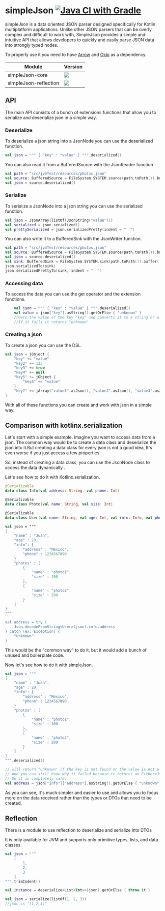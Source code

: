 # simpleJson [![Java CI with Gradle](https://github.com/xBaank/simpleJson/actions/workflows/gradle.yml/badge.svg)](https://github.com/xBaank/simpleJson/actions/workflows/gradle.yml)

simpleJson is a data oriented JSON parser designed specifically for Kotlin multiplatform applications. Unlike other JSON
parsers that can be overly complex and difficult to work with, SimpleJson provides a simple and intuitive API that
allows developers to quickly and easily parse JSON data into strongly typed nodes.

To properly use it you need to have <a href="https://github.com/arrow-kt/arrow">Arrow</a>
and <a href="https://github.com/square/okio">Okio</a> as a dependency.

| Module                | Version                                                                                                                                                                  |
|-----------------------|--------------------------------------------------------------------------------------------------------------------------------------------------------------------------|
| simpleJson-core       | [![](https://img.shields.io/maven-central/v/io.github.xbaank/simpleJson-core)](https://central.sonatype.com/artifact/io.github.xbaank/simpleJson-core/2.0.0)             |
| simpleJson-reflection | [![](https://img.shields.io/maven-central/v/io.github.xbaank/simpleJson-reflection)](https://central.sonatype.com/artifact/io.github.xbaank/simpleJson-reflection/2.0.2) |

## API

The main API consists of a bunch of extensions functions that allow you to serialize and deserialize json in a simple
way.

### Deserialize

To deserialize a json string into a JsonNode you can use the deserialized function.

```kotlin
val json = """ { "key" : "value" } """.deserialized()
```

You can also read it from a BufferedSource with the JsonReader function.

```kotlin
val path = "src/jvmTest/resources/photos.json"
val source: BufferedSource = FileSystem.SYSTEM.source(path.toPath()).buffer()
val json = source.deserialized()
```

### Serialize

To serialize a JsonNode into a json string you can use the serialized function.

```kotlin
val json = JsonArray(listOf(JsonString("value")))
val serialized = json.serialized()
val prettySerialized = json.serializedPretty(indent = "  ") 
```

You can also write it to a BufferedSink with the JsonWriter function.

```kotlin
val path = "src/jvmTest/resources/photos.json"
val source: BufferedSource = FileSystem.SYSTEM.source(path.toPath()).buffer()
val json = source.deserialized()
val sink: BufferedSink = FileSystem.SYSTEM.sink(path.toPath()).buffer()
json.serializedTo(sink)
json.serializedPrettyTo(sink, indent = "  ")
```

### Accessing data

To access the data you can use the get operator and the extension functions.

```kotlin
    val json = """ { "key" : "value" } """.deserialized()
    val value = json["key"].asString().getOrElse { "unknown" }
    //Gets the value of the key "key" and converts it to a string or a JsonException if it fails deserializing or finding the property.
    //If it fails it returns "unknown"
```

### Creating a json

To create a json you can use the DSL.

```kotlin
val json = jObject {
    "key" += "value"
    "key2" += 123
    "key3" += true
    "key4" += null
    "key5" += jObject {
        "key6" += "value"
    }
    "key7" += jArray("value1".asJson(), "value2".asJson(), "value3".asJson())
}
```

With all of these functions you can create and work with json in a simple way.

## Comparison with kotlinx.serialization

Let's start with a simple example. Imagine you want to access data from a json.
The common way would be to create a data class and deserialize the json into it.But creating a data class for every json
is not a good idea, It's even worse if you just access a few properties.

So, instead of creating a data class, you can use the JsonNode class to access the data dynamically .

Let's see how to do it with Kotlinx.serialization.

```kotlin
@Serializable
data class Info(val address: String, val phone: Int)

@Serializable
data class Photo(val name: String, val size: Int)

@Serializable
data class User(val name: String, val age: Int, val info: Info, val photos: List<Photo>)

val json = """
{
    "name" : "Juan",
    "age" : 20,
    "info": {
        "address" : "Mexico",
        "phone" : 1234567890
    }
    "photos" : [
        {
            "name" : "photo1",
            "size" : 100
        },
        {
            "name" : "photo2",
            "size" : 200
        }
    ]
}
"""

val address = try {
    Json.decodeFromString<User>(json).info.address
} catch (ex: Exception) {
    "unknown"
}
```

This would be the "common way" to do it, but it would add a bunch of unused and boilerplate code.

Now let's see how to do it with simpleJson.

```kotlin
val json = """
{
    "name" : "Juan",
    "age" : 20,
    "info": {
        "address" : "Mexico",
        "phone" : 1234567890
    }
    "photos" : [
        {
            "name" : "photo1",
            "size" : 100
        },
        {
            "name" : "photo2",
            "size" : 200
        }
    ]
}
""".deserialized()

// will return "unknown" if the key is not found or the value is not a string
// And you can still know why it failed because it returns an Either<JsonException, String>
// So it is completely safe.
val address = json["info"]["address"].asString().getOrElse { "unknown" }
```

As you can see, it's much simpler and easier to use and allows you to focus more on the
data received rather than the types or DTOs that need to be created.

## Reflection

There is a module to use reflection to deserialize and serialize into DTOs

It is only available for JVM and supports only primitive types, lists, and data classes.

```kotlin
val json = """
    [
        1,
        2,
        3
    ]
""".trimIndent()

val instance = deserialize<List<Int>>(json).getOrElse { throw it }
```

```kotlin
val json = serialize(listOf(1, 2, 3))
//json is "[1,2,3]"
```



